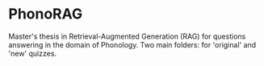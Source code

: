 # PhonoRAG
Master's thesis in Retrieval-Augmented Generation (RAG) for questions answering in the domain of Phonology. Two 
main folders: for 'original' and 'new' quizzes.
